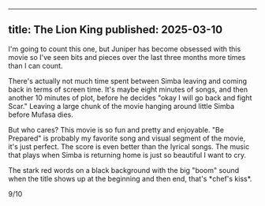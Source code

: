 ----
title: The Lion King
published: 2025-03-10
----

I'm going to count this one, but Juniper has become obsessed with this movie so I've seen bits and pieces over the last three months more times than I can count.

There's actually not much time spent between Simba leaving and coming back in terms of screen time. It's maybe eight minutes of songs, and then another 10 minutes of plot, before he decides "okay I will go back and fight Scar." Leaving a large chunk of the movie hanging around little Simba before Mufasa dies.

But who cares? This movie is so fun and pretty and enjoyable. "Be Prepared" is probably my favorite song and visual segment of the movie, it's just perfect. The score is even better than the lyrical songs. The music that plays when Simba is returning home is just so beautiful I want to cry.

The stark red words on a black background with the big "boom" sound when the title shows up at the beginning and then end, that's \*chef's kiss\*.

9/10

